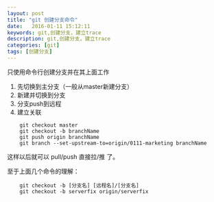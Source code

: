 ```yaml
--- 
layout: post
title: "git 创建分支命令"
date:   2016-01-11 15:12:11
keywords: git,创建分支，建立trace
description: git,创建分支，建立trace
categories: [git]
tags: [创建分支]
---
```


只使用命令行创建分支并在其上面工作

1. 先切换到主分支（一般从master新建分支）
2. 新建并切换到分支
3. 分支push到远程
4. 建立关联

```text
	git checkout master
	git checkout -b branchName
	git push origin branchName
	git branch --set-upstream-to=origin/0111-marketing branchName
```

这样以后就可以 pull/push 直接拉/推 了。

至于上面几个命令的理解：

```text
	git checkout -b [分支名] [远程名]/[分支名]
    git checkout -b serverfix origin/serverfix
```

